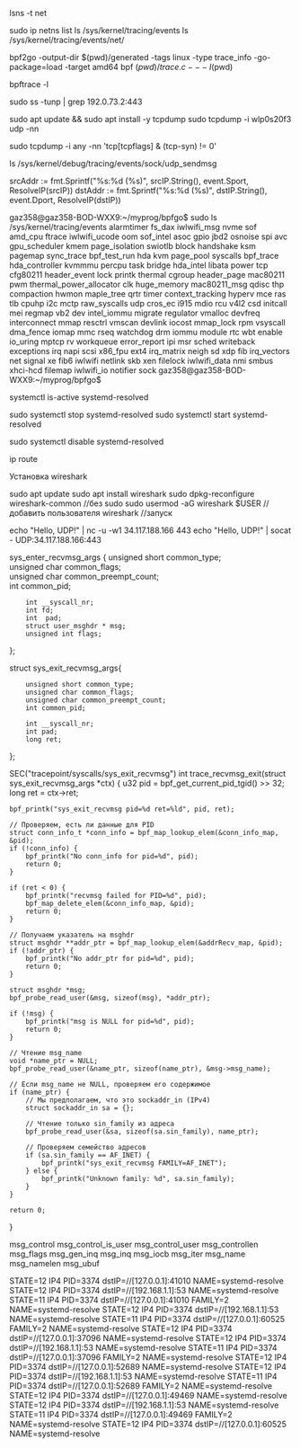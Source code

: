 lsns -t net


sudo ip netns list
ls /sys/kernel/tracing/events
ls /sys/kernel/tracing/events/net/




bpf2go -output-dir $(pwd)/generated -tags linux -type trace_info -go-package=load -target amd64 bpf $(pwd)/trace.c -- -I$(pwd)

bpftrace -l

sudo ss -tunp | grep 192.0.73.2:443


sudo apt update && sudo apt install -y tcpdump
sudo tcpdump -i wlp0s20f3 udp -nn

sudo tcpdump -i any -nn 'tcp[tcpflags] & (tcp-syn) != 0'

ls /sys/kernel/debug/tracing/events/sock/udp_sendmsg


srcAddr := fmt.Sprintf("%s:%d (%s)", srcIP.String(), event.Sport, ResolveIP(srcIP))
dstAddr := fmt.Sprintf("%s:%d (%s)", dstIP.String(), event.Dport, ResolveIP(dstIP))


gaz358@gaz358-BOD-WXX9:~/myprog/bpfgo$ sudo ls /sys/kernel/tracing/events
alarmtimer        fs_dax          iwlwifi_msg    nvme            sof
amd_cpu           ftrace          iwlwifi_ucode  oom             sof_intel
asoc              gpio            jbd2           osnoise         spi
avc               gpu_scheduler   kmem           page_isolation  swiotlb
block             handshake       ksm            pagemap         sync_trace
bpf_test_run      hda             kvm            page_pool       syscalls
bpf_trace         hda_controller  kvmmmu         percpu          task
bridge            hda_intel       libata         power           tcp
cfg80211          header_event    lock           printk          thermal
cgroup            header_page     mac80211       pwm             thermal_power_allocator
clk               huge_memory     mac80211_msg   qdisc           thp
compaction        hwmon           maple_tree     qrtr            timer
context_tracking  hyperv          mce            ras             tlb
cpuhp             i2c             mctp           raw_syscalls    udp
cros_ec           i915            mdio           rcu             v4l2
csd               initcall        mei            regmap          vb2
dev               intel_iommu     migrate        regulator       vmalloc
devfreq           interconnect    mmap           resctrl         vmscan
devlink           iocost          mmap_lock      rpm             vsyscall
dma_fence         iomap           mmc            rseq            watchdog
drm               iommu           module         rtc             wbt
enable            io_uring        mptcp          rv              workqueue
error_report      ipi             msr            sched           writeback
exceptions        irq             napi           scsi            x86_fpu
ext4              irq_matrix      neigh          sd              xdp
fib               irq_vectors     net            signal          xe
fib6              iwlwifi         netlink        skb             xen
filelock          iwlwifi_data    nmi            smbus           xhci-hcd
filemap           iwlwifi_io      notifier       sock
gaz358@gaz358-BOD-WXX9:~/myprog/bpfgo$ 


systemctl is-active systemd-resolved

sudo systemctl stop systemd-resolved
sudo systemctl start systemd-resolved

sudo systemctl disable systemd-resolved

ip route

Установка wireshark

sudo apt update
sudo apt install wireshark
sudo dpkg-reconfigure wireshark-common //без sudo
sudo usermod -aG wireshark $USER //добавить пользователя
wireshark //запуск

echo "Hello, UDP!" | nc -u -w1 34.117.188.166 443
echo "Hello, UDP!" | socat - UDP:34.117.188.166:443

sys_enter_recvmsg_args {
        unsigned short common_type;      
        unsigned char common_flags;      
        unsigned char common_preempt_count;     
        int common_pid;   

        int __syscall_nr; 
        int fd;
        int  pad;   
        struct user_msghdr * msg; 
        unsigned int flags;      

};


struct sys_exit_recvmsg_args{

        unsigned short common_type;       
        unsigned char common_flags;    
        unsigned char common_preempt_count;    
        int common_pid;   

        int __syscall_nr; 
        int pad;
        long ret; 

};

SEC("tracepoint/syscalls/sys_exit_recvmsg")
int trace_recvmsg_exit(struct sys_exit_recvmsg_args *ctx) {
    u32 pid = bpf_get_current_pid_tgid() >> 32;
    long ret = ctx->ret;

    bpf_printk("sys_exit_recvmsg pid=%d ret=%ld", pid, ret);

    // Проверяем, есть ли данные для PID
    struct conn_info_t *conn_info = bpf_map_lookup_elem(&conn_info_map, &pid);
    if (!conn_info) {
        bpf_printk("No conn_info for pid=%d", pid);
        return 0;
    }

    if (ret < 0) {
        bpf_printk("recvmsg failed for PID=%d", pid);
        bpf_map_delete_elem(&conn_info_map, &pid);
        return 0;
    }

    // Получаем указатель на msghdr
    struct msghdr **addr_ptr = bpf_map_lookup_elem(&addrRecv_map, &pid);
    if (!addr_ptr) {
        bpf_printk("No addr_ptr for pid=%d", pid);
        return 0;
    }

    struct msghdr *msg;
    bpf_probe_read_user(&msg, sizeof(msg), *addr_ptr);

    if (!msg) {
        bpf_printk("msg is NULL for pid=%d", pid);
        return 0;
    }

    // Чтение msg_name
    void *name_ptr = NULL;
    bpf_probe_read_user(&name_ptr, sizeof(name_ptr), &msg->msg_name);

    // Если msg_name не NULL, проверяем его содержимое
    if (name_ptr) {
        // Мы предполагаем, что это sockaddr_in (IPv4)
        struct sockaddr_in sa = {};

        // Чтение только sin_family из адреса
        bpf_probe_read_user(&sa, sizeof(sa.sin_family), name_ptr);

        // Проверяем семейство адресов
        if (sa.sin_family == AF_INET) {
            bpf_printk("sys_exit_recvmsg FAMILY=AF_INET");
        } else {
            bpf_printk("Unknown family: %d", sa.sin_family);
        }
    }

    return 0;
}


msg_control
msg_control_is_user
msg_control_user
msg_controllen
msg_flags
msg_gen_inq
msg_inq
msg_iocb
msg_iter
msg_name
msg_namelen
msg_ubuf

STATE=12 IP4 PID=3374 dstIP=//[127.0.0.1]:41010 NAME=systemd-resolve
STATE=12 IP4 PID=3374 dstIP=//[192.168.1.1]:53 NAME=systemd-resolve
STATE=11 IP4 PID=3374  dstIP=//[127.0.0.1]:41010 FAMILY=2 NAME=systemd-resolve 
STATE=12 IP4 PID=3374 dstIP=//[192.168.1.1]:53 NAME=systemd-resolve
STATE=11 IP4 PID=3374  dstIP=//[127.0.0.1]:60525 FAMILY=2 NAME=systemd-resolve 
STATE=12 IP4 PID=3374 dstIP=//[127.0.0.1]:37096 NAME=systemd-resolve
STATE=12 IP4 PID=3374 dstIP=//[192.168.1.1]:53 NAME=systemd-resolve
STATE=11 IP4 PID=3374  dstIP=//[127.0.0.1]:37096 FAMILY=2 NAME=systemd-resolve 
STATE=12 IP4 PID=3374 dstIP=//[127.0.0.1]:52689 NAME=systemd-resolve
STATE=12 IP4 PID=3374 dstIP=//[192.168.1.1]:53 NAME=systemd-resolve
STATE=11 IP4 PID=3374  dstIP=//[127.0.0.1]:52689 FAMILY=2 NAME=systemd-resolve 
STATE=12 IP4 PID=3374 dstIP=//[127.0.0.1]:49469 NAME=systemd-resolve
STATE=12 IP4 PID=3374 dstIP=//[192.168.1.1]:53 NAME=systemd-resolve
STATE=11 IP4 PID=3374  dstIP=//[127.0.0.1]:49469 FAMILY=2 NAME=systemd-resolve 
STATE=12 IP4 PID=3374 dstIP=//[127.0.0.1]:60525 NAME=systemd-resolve









